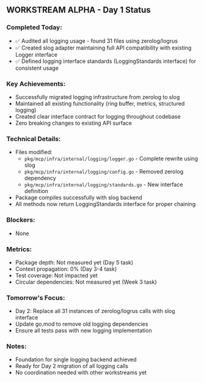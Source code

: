 ## WORKSTREAM ALPHA - Day 1 Status

### Completed Today:
- ✅ Audited all logging usage - found 31 files using zerolog/logrus
- ✅ Created slog adapter maintaining full API compatibility with existing Logger interface
- ✅ Defined logging interface standards (LoggingStandards interface) for consistent usage

### Key Achievements:
- Successfully migrated logging infrastructure from zerolog to slog
- Maintained all existing functionality (ring buffer, metrics, structured logging)
- Created clear interface contract for logging throughout codebase
- Zero breaking changes to existing API surface

### Technical Details:
- Files modified:
  - `pkg/mcp/infra/internal/logging/logger.go` - Complete rewrite using slog
  - `pkg/mcp/infra/internal/logging/config.go` - Removed zerolog dependency
  - `pkg/mcp/infra/internal/logging/standards.go` - New interface definition
- Package compiles successfully with slog backend
- All methods now return LoggingStandards interface for proper chaining

### Blockers:
- None

### Metrics:
- Package depth: Not measured yet (Day 5 task)
- Context propagation: 0% (Day 3-4 task)
- Test coverage: Not impacted yet
- Circular dependencies: Not measured yet (Week 3 task)

### Tomorrow's Focus:
- Day 2: Replace all 31 instances of zerolog/logrus calls with slog interface
- Update go.mod to remove old logging dependencies
- Ensure all tests pass with new logging implementation

### Notes:
- Foundation for single logging backend achieved
- Ready for Day 2 migration of all logging calls
- No coordination needed with other workstreams yet